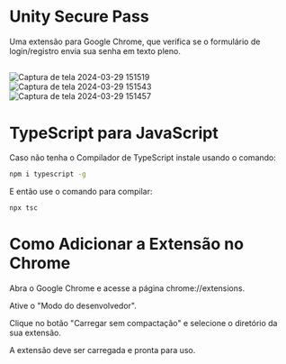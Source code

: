 # Unity Secure Pass
Uma extensão para Google Chrome, que verifica se o formulário de login/registro envia sua senha em texto pleno.
##
![Captura de tela 2024-03-29 151519](https://github.com/Bruno-Brandao-Silva/unity-secure-pass/assets/72681281/e9024b17-f61b-4985-8f37-6701f8ae69e0)
![Captura de tela 2024-03-29 151543](https://github.com/Bruno-Brandao-Silva/unity-secure-pass/assets/72681281/71b5e5f2-5e40-4e0c-8cf3-66b452a7e48d)
![Captura de tela 2024-03-29 151457](https://github.com/Bruno-Brandao-Silva/unity-secure-pass/assets/72681281/035dd79d-017b-4bd9-a965-19335579c040)

# TypeScript para JavaScript
Caso não tenha o Compilador de TypeScript instale usando o comando:
```bash
npm i typescript -g
```
E então use o comando para compilar:
```bash
npx tsc
```
# Como Adicionar a Extensão no Chrome 
Abra o Google Chrome e acesse a página chrome://extensions.

Ative o "Modo do desenvolvedor".

Clique no botão "Carregar sem compactação" e selecione o diretório da sua extensão.

A extensão deve ser carregada e pronta para uso.
